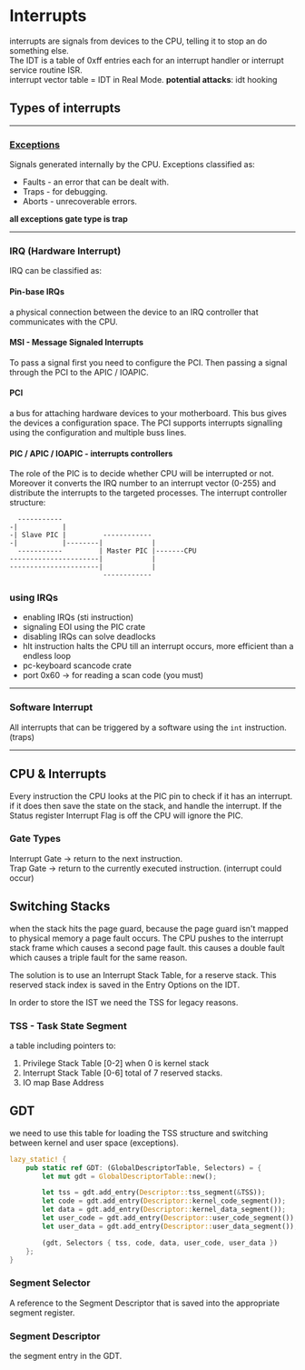 # Interrupts

interrupts are signals from devices to the CPU, telling it to stop an do something else. \
The IDT is a table of 0xff entries each for an interrupt handler or interrupt service routine ISR.\
interrupt vector table = IDT in Real Mode.
**potential attacks**: idt hooking

## Types of interrupts

***

### [Exceptions](https://wiki.osdev.org/Exceptions)

Signals generated internally by the CPU.
Exceptions classified as:

- Faults - an error that can be dealt with.
- Traps - for debugging.
- Aborts - unrecoverable errors.

**all exceptions gate type is trap**
***

### IRQ (Hardware Interrupt)

IRQ can be classified as:

#### Pin-base IRQs

a physical connection between the device to an IRQ controller that communicates with the CPU.

#### MSI - Message Signaled Interrupts

To pass a signal first you need to configure the PCI.
Then passing a signal through the PCI to the APIC / IOAPIC.

#### PCI

a bus for attaching hardware devices to your motherboard. This bus gives the devices a configuration space.
The PCI supports interrupts signalling using the configuration and multiple buss lines.

#### PIC / APIC / IOAPIC  - interrupts controllers

The role of the PIC is to decide whether CPU will be interrupted or not. Moreover it converts the IRQ number to an interrupt vector (0-255) and distribute the interrupts to the targeted processes.
The interrupt controller structure:

```Text
  -----------
-|           |
-| Slave PIC |         ------------
-|           |--------|            |
  -----------         | Master PIC |-------CPU
----------------------|            |
----------------------|            |
                       ------------
```

### using IRQs

- enabling IRQs (sti instruction)
- signaling EOI using the PIC crate
- disabling IRQs can solve deadlocks
- hlt instruction halts the CPU till an interrupt occurs, more efficient than a endless loop
- pc-keyboard scancode crate
- port 0x60 -> for reading a scan code (you must)

***

### Software Interrupt

All interrupts that can be triggered by a software using the `int` instruction. (traps)
***

## CPU & Interrupts

Every instruction the CPU looks at the PIC pin to check if it has an interrupt. if it does then save the state on the stack, and handle the interrupt. If the Status register Interrupt Flag is off the CPU will ignore the PIC.

### Gate Types

Interrupt Gate -> return to the next instruction.\
Trap Gate -> return to the currently executed instruction. (interrupt could occur)

## Switching Stacks

when the stack hits the page guard, because the page guard isn't mapped to physical memory a page fault occurs. The CPU pushes to the interrupt stack frame which causes a second page fault. this causes a double fault which causes a triple fault for the same reason.

The solution is to use an Interrupt Stack Table, for a reserve stack. This reserved stack index is saved in the Entry Options on the IDT.

In order to store the IST we need the TSS for legacy reasons.

### TSS - Task State Segment

a table including pointers to:

1. Privilege Stack Table [0-2] when 0 is kernel stack
2. Interrupt Stack Table [0-6] total of 7 reserved stacks.
3. IO map Base Address

## GDT

we need to use this table for loading the TSS structure and switching between kernel and user space (exceptions).

```Rust
lazy_static! {
    pub static ref GDT: (GlobalDescriptorTable, Selectors) = {
        let mut gdt = GlobalDescriptorTable::new();

        let tss = gdt.add_entry(Descriptor::tss_segment(&TSS));
        let code = gdt.add_entry(Descriptor::kernel_code_segment());
        let data = gdt.add_entry(Descriptor::kernel_data_segment());
        let user_code = gdt.add_entry(Descriptor::user_code_segment());
        let user_data = gdt.add_entry(Descriptor::user_data_segment());

        (gdt, Selectors { tss, code, data, user_code, user_data })
    };
}
```

### Segment Selector

A reference to the Segment Descriptor that is saved into the appropriate segment register.

### Segment Descriptor

the segment entry in the GDT.

